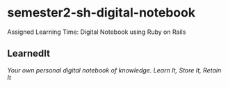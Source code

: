 # semester2-sh-digital-notebook
Assigned Learning Time: Digital Notebook using Ruby on Rails

## LearnedIt
_Your own personal digital notebook of knowledge. Learn It, Store It, Retain It_



